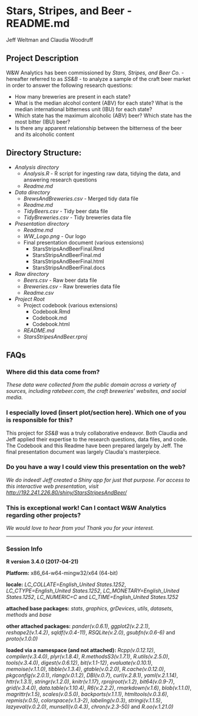 # Stars, Stripes, and Beer - README.md
Jeff Weltman and Claudia Woodruff

## Project Description
W&W Analytics has been commissioned by *Stars, Stripes, and Beer Co.* - hereafter referred to as *SS&B* - to analyze a sample of the craft beer market in order to answer the following research questions:

* How many breweries are present in each state?
* What is the median alcohol content (ABV) for each state? What is the median international bitterness unit (IBU) for each state?
* Which state has the maximum alcoholic (ABV) beer? Which state has the most bitter (IBU) beer?
* Is there any apparent relationship between the bitterness of the beer and its alcoholic content

## Directory Structure:

* *Analysis directory*
  + *Analysis.R* - R script for ingesting raw data, tidying the data, and answering research questions
  + *Readme.md*
* *Data directory*
  + *BrewsAndBreweries.csv* - Merged tidy data file
  + *Readme.md*
  + *TidyBeers.csv* - Tidy beer data file
  + *TidyBreweries.csv* - Tidy breweries data file
* *Presentation directory*
  + *Readme.md*
  + *WW_Logo.png* - Our logo
  + Final presentation document (various extensions)
    * StarsStripsAndBeerFinal.Rmd
    * StarsStripsAndBeerFinal.md
    * StarsStripsAndBeerFinal.html
    * StarsStripsAndBeerFinal.docs
* *Raw directory*
  + *Beers.csv* - Raw beer data file
  + *Breweries.csv* - Raw breweries data file
  + *Readme.csv*
* *Project Root*
  + Project codebook (various extensions)
    * Codebook.Rmd
    * Codebook.md
    * Codebook.html
  + *README.md*
  + *StarsStripesAndBeer.rproj*
  
## FAQs
### Where did this data come from?
*These data were collected from the public domain across a variety of sources, including *ratebeer.com*, the craft breweries' websites, and social media.*
  
### I especially loved (insert plot/section here). Which one of you is responsible for this?
This project for *SS&B* was a truly collaborative endeavor. Both Claudia and Jeff applied their expertise to the research questions, data files, and code. The Codebook and this Readme have been prepared largely by Jeff. The final presentation document was largely Claudia's masterpiece.
  
### Do you have a way I could view this presentation on the web?
*We do indeed! Jeff created a Shiny app for just that purpose.*
*For access to this interactive web presentation, visit http://192.241.226.80/shiny/StarsStripesAndBeer/*

### This is exceptional work! Can I contact W&W Analytics regarding other projects?
*We would love to hear from you! Thank you for your interest.*
  
***
  
### Session Info
**R version 3.4.0 (2017-04-21)**

**Platform:** x86_64-w64-mingw32/x64 (64-bit) 

**locale:**
_LC_COLLATE=English_United States.1252_, _LC_CTYPE=English_United States.1252_, _LC_MONETARY=English_United States.1252_, _LC_NUMERIC=C_ and _LC_TIME=English_United States.1252_

**attached base packages:** 
_stats_, _graphics_, _grDevices_, _utils_, _datasets_, _methods_ and _base_

**other attached packages:** 
_pander(v.0.6.1)_, _ggplot2(v.2.2.1)_, _reshape2(v.1.4.2)_, _sqldf(v.0.4-11)_, _RSQLite(v.2.0)_, _gsubfn(v.0.6-6)_ and _proto(v.1.0.0)_

**loaded via a namespace (and not attached):** 
_Rcpp(v.0.12.12)_, _compiler(v.3.4.0)_, _plyr(v.1.8.4)_, _R.methodsS3(v.1.7.1)_, _R.utils(v.2.5.0)_, _tools(v.3.4.0)_, _digest(v.0.6.12)_, _bit(v.1.1-12)_, _evaluate(v.0.10.1)_, _memoise(v.1.1.0)_, _tibble(v.1.3.4)_, _gtable(v.0.2.0)_, _R.cache(v.0.12.0)_, _pkgconfig(v.2.0.1)_, _rlang(v.0.1.2)_, _DBI(v.0.7)_, _curl(v.2.8.1)_, _yaml(v.2.1.14)_, _httr(v.1.3.1)_, _stringr(v.1.2.0)_, _knitr(v.1.17)_, _rprojroot(v.1.2)_, _bit64(v.0.9-7)_, _grid(v.3.4.0)_, _data.table(v.1.10.4)_, _R6(v.2.2.2)_, _rmarkdown(v.1.6)_, _blob(v.1.1.0)_, _magrittr(v.1.5)_, _scales(v.0.5.0)_, _backports(v.1.1.1)_, _htmltools(v.0.3.6)_, _repmis(v.0.5)_, _colorspace(v.1.3-2)_, _labeling(v.0.3)_, _stringi(v.1.1.5)_, _lazyeval(v.0.2.0)_, _munsell(v.0.4.3)_, _chron(v.2.3-50)_ and _R.oo(v.1.21.0)_
  

